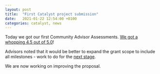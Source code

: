 ```yaml
---
layout: post
title:  "First Catalyst project submission"
date:   2021-01-22 12:54:00 +0100
categories: catalyst, news
---
```

Today we got our first Community Advisor Assessments.
[We got a whopping 4.5 out of 5.0](https://cardano.ideascale.com/c/idea/383011)!

Advisors noted that it would be better to expand the grant scope to include all milestones - work to do for the [next stage](https://cardano.ideascale.com/c/idea/396549).

We are now working on improving the proposal.
